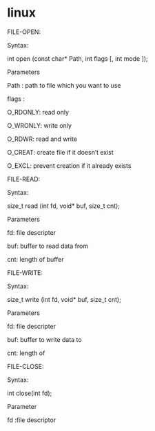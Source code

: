 # linux

FILE-OPEN:

Syntax:

int open (const char* Path, int flags [, int mode ]);

Parameters

Path : path to file which you want to use

flags :

O_RDONLY: read only

O_WRONLY: write only

O_RDWR: read and write

O_CREAT: create file if it doesn’t exist

O_EXCL: prevent creation if it already exists

FILE-READ:

Syntax:

size_t read (int fd, void* buf, size_t cnt);

Parameters

fd: file descripter

buf: buffer to read data from

cnt: length of buffer

FILE-WRITE:

Syntax:

size_t write (int fd, void* buf, size_t cnt);

Parameters

fd: file descripter

buf: buffer to write data to

cnt: length of

FILE-CLOSE:

Syntax:

int close(int fd);

Parameter

fd :file descriptor

